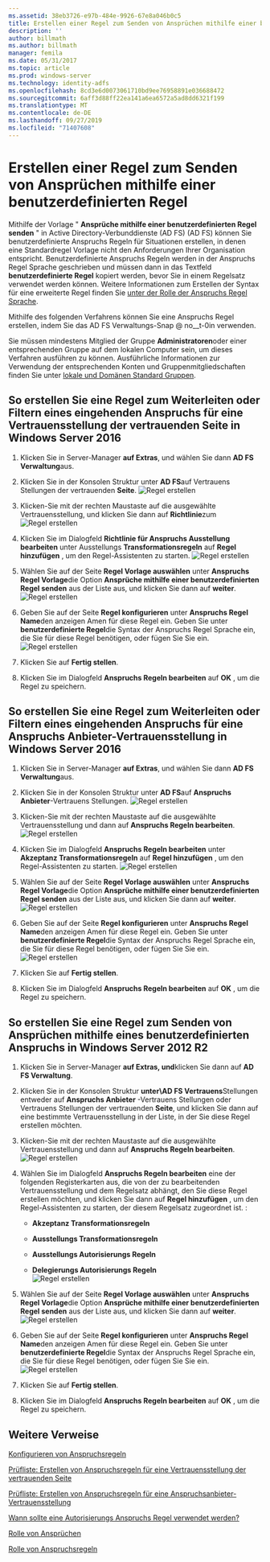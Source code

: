 ```yaml
---
ms.assetid: 38eb3726-e97b-484e-9926-67e8a046b0c5
title: Erstellen einer Regel zum Senden von Ansprüchen mithilfe einer benutzerdefinierten Regel
description: ''
author: billmath
ms.author: billmath
manager: femila
ms.date: 05/31/2017
ms.topic: article
ms.prod: windows-server
ms.technology: identity-adfs
ms.openlocfilehash: 8cd3e6d0073061710bd9ee76958891e036688472
ms.sourcegitcommit: 6aff3d88ff22ea141a6ea6572a5ad8dd6321f199
ms.translationtype: MT
ms.contentlocale: de-DE
ms.lasthandoff: 09/27/2019
ms.locfileid: "71407608"
---
```

# <a name="create-a-rule-to-send-claims-using-a-custom-rule"></a>Erstellen einer Regel zum Senden von Ansprüchen mithilfe einer benutzerdefinierten Regel


Mithilfe der Vorlage " **Ansprüche mithilfe einer benutzerdefinierten Regel senden** " in Active Directory-Verbunddienste (AD FS) (AD FS) können Sie benutzerdefinierte Anspruchs Regeln für Situationen erstellen, in denen eine Standardregel Vorlage nicht den Anforderungen Ihrer Organisation entspricht. Benutzerdefinierte Anspruchs Regeln werden in der Anspruchs Regel Sprache geschrieben und müssen dann in das Textfeld **benutzerdefinierte Regel** kopiert werden, bevor Sie in einem Regelsatz verwendet werden können. Weitere Informationen zum Erstellen der Syntax für eine erweiterte Regel finden Sie [unter der Rolle der Anspruchs Regel Sprache](../../ad-fs/technical-reference/The-Role-of-the-Claim-Rule-Language.md).  
  
Mithilfe des folgenden Verfahrens können Sie eine Anspruchs Regel erstellen, indem Sie das AD FS Verwaltungs-Snap @ no__t-0in verwenden.  
  
Sie müssen mindestens Mitglied der Gruppe **Administratoren**oder einer entsprechenden Gruppe auf dem lokalen Computer sein, um dieses Verfahren ausführen zu können.  Ausführliche Informationen zur Verwendung der entsprechenden Konten und Gruppenmitgliedschaften finden Sie unter [lokale und Domänen Standard Gruppen](https://go.microsoft.com/fwlink/?LinkId=83477).



## <a name="to-create-a-rule-to-pass-through-or-filter-an-incoming-claim-on-a-relying-party-trust-in-windows-server-2016"></a>So erstellen Sie eine Regel zum Weiterleiten oder Filtern eines eingehenden Anspruchs für eine Vertrauensstellung der vertrauenden Seite in Windows Server 2016 

1.  Klicken Sie in Server-Manager **auf Extras**, und wählen Sie dann **AD FS Verwaltung**aus.  
  
2.  Klicken Sie in der Konsolen Struktur unter **AD FS**auf Vertrauens Stellungen der vertrauenden **Seite**. 
![Regel erstellen](media/Create-a-Rule-to-Pass-Through-or-Filter-an-Incoming-Claim/claimrule9.PNG)  
  
3.  Klicken\-Sie mit der rechten Maustaste auf die ausgewählte Vertrauensstellung, und klicken Sie dann auf **Richtlinie**zum
![Regel erstellen](media/Create-a-Rule-to-Pass-Through-or-Filter-an-Incoming-Claim/claimrule10.PNG)   
  
4.  Klicken Sie im Dialogfeld **Richtlinie für Anspruchs Ausstellung bearbeiten** unter Ausstellungs **Transformationsregeln** auf **Regel hinzufügen** , um den Regel-Assistenten zu starten. 
![Regel erstellen](media/Create-a-Rule-to-Pass-Through-or-Filter-an-Incoming-Claim/claimrule11.PNG)    

5.  Wählen Sie auf der Seite **Regel Vorlage auswählen** unter **Anspruchs Regel Vorlage**die Option **Ansprüche mithilfe einer benutzerdefinierten Regel senden** aus der Liste aus, und klicken Sie dann auf **weiter**.  
![Regel erstellen](media/Create-a-Rule-to-Send-Claims-Using-a-Custom-Rule/custom3.PNG)   
  
6.  Geben Sie auf der Seite **Regel konfigurieren** unter **Anspruchs Regel Name**den anzeigen Amen für diese Regel ein. Geben Sie unter **benutzerdefinierte Regel**die Syntax der Anspruchs Regel Sprache ein, die Sie für diese Regel benötigen, oder fügen Sie Sie ein.  
![Regel erstellen](media/Create-a-Rule-to-Send-Claims-Using-a-Custom-Rule/custom4.PNG)     

7.  Klicken Sie auf **Fertig stellen**.  
  
8.  Klicken Sie im Dialogfeld **Anspruchs Regeln bearbeiten** auf **OK** , um die Regel zu speichern.   
  
## <a name="to-create-a-rule-to-pass-through-or-filter-an-incoming-claim-on-a-claims-provider-trust-in-windows-server-2016"></a>So erstellen Sie eine Regel zum Weiterleiten oder Filtern eines eingehenden Anspruchs für eine Anspruchs Anbieter-Vertrauensstellung in Windows Server 2016 
  
1.  Klicken Sie in Server-Manager **auf Extras**, und wählen Sie dann **AD FS Verwaltung**aus.  
  
2.  Klicken Sie in der Konsolen Struktur unter **AD FS**auf **Anspruchs Anbieter**-Vertrauens Stellungen. 
![Regel erstellen](media/Create-a-Rule-to-Pass-Through-or-Filter-an-Incoming-Claim/claimrule1.PNG)  
  
3.  Klicken\-Sie mit der rechten Maustaste auf die ausgewählte Vertrauensstellung und dann auf **Anspruchs Regeln bearbeiten**.
![Regel erstellen](media/Create-a-Rule-to-Pass-Through-or-Filter-an-Incoming-Claim/claimrule2.PNG)   
  
4.  Klicken Sie im Dialogfeld **Anspruchs Regeln bearbeiten** unter **Akzeptanz Transformationsregeln** auf **Regel hinzufügen** , um den Regel-Assistenten zu starten.
![Regel erstellen](media/Create-a-Rule-to-Pass-Through-or-Filter-an-Incoming-Claim/claimrule3.PNG)    

5.  Wählen Sie auf der Seite **Regel Vorlage auswählen** unter **Anspruchs Regel Vorlage**die Option **Ansprüche mithilfe einer benutzerdefinierten Regel senden** aus der Liste aus, und klicken Sie dann auf **weiter**.  
![Regel erstellen](media/Create-a-Rule-to-Send-Claims-Using-a-Custom-Rule/custom3.PNG)   
  
6.  Geben Sie auf der Seite **Regel konfigurieren** unter **Anspruchs Regel Name**den anzeigen Amen für diese Regel ein. Geben Sie unter **benutzerdefinierte Regel**die Syntax der Anspruchs Regel Sprache ein, die Sie für diese Regel benötigen, oder fügen Sie Sie ein.  
![Regel erstellen](media/Create-a-Rule-to-Send-Claims-Using-a-Custom-Rule/custom4.PNG)     

7.  Klicken Sie auf **Fertig stellen**.  
  
8.  Klicken Sie im Dialogfeld **Anspruchs Regeln bearbeiten** auf **OK** , um die Regel zu speichern.   

















   
  
## <a name="to-create-a-rule-to-send-claims-by-using-a-custom-claim-in-windows-server-2012-r2"></a>So erstellen Sie eine Regel zum Senden von Ansprüchen mithilfe eines benutzerdefinierten Anspruchs in Windows Server 2012 R2 
  
1.  Klicken Sie in Server-Manager **auf Extras, und**klicken Sie dann auf **AD FS Verwaltung**.  
  
2.  Klicken Sie in der Konsolen Struktur **unter\\AD FS Vertrauens**Stellungen entweder auf **Anspruchs Anbieter** -Vertrauens Stellungen oder Vertrauens Stellungen der vertrauenden **Seite**, und klicken Sie dann auf eine bestimmte Vertrauensstellung in der Liste, in der Sie diese Regel erstellen möchten.  
  
3.  Klicken\-Sie mit der rechten Maustaste auf die ausgewählte Vertrauensstellung und dann auf **Anspruchs Regeln bearbeiten**.  
![Regel erstellen](media/Create-a-Rule-to-Pass-Through-or-Filter-an-Incoming-Claim/claimrule6.PNG) 
  
4.  Wählen Sie im Dialogfeld **Anspruchs Regeln bearbeiten** eine der folgenden Registerkarten aus, die von der zu bearbeitenden Vertrauensstellung und dem Regelsatz abhängt, den Sie diese Regel erstellen möchten, und klicken Sie dann auf **Regel hinzufügen** , um den Regel-Assistenten zu starten, der diesem Regelsatz zugeordnet ist. :  
  
    -   **Akzeptanz Transformationsregeln**  
  
    -   **Ausstellungs Transformationsregeln**  
  
    -   **Ausstellungs Autorisierungs Regeln**  
  
    -   **Delegierungs Autorisierungs Regeln**  
![Regel erstellen](media/Create-a-Rule-to-Permit-All-Users/permitall5.PNG)
  
5.  Wählen Sie auf der Seite **Regel Vorlage auswählen** unter **Anspruchs Regel Vorlage**die Option **Ansprüche mithilfe einer benutzerdefinierten Regel senden** aus der Liste aus, und klicken Sie dann auf **weiter**.  
![Regel erstellen](media/Create-a-Rule-to-Send-Claims-Using-a-Custom-Rule/custom1.PNG)   
  
6.  Geben Sie auf der Seite **Regel konfigurieren** unter **Anspruchs Regel Name**den anzeigen Amen für diese Regel ein. Geben Sie unter **benutzerdefinierte Regel**die Syntax der Anspruchs Regel Sprache ein, die Sie für diese Regel benötigen, oder fügen Sie Sie ein.  
![Regel erstellen](media/Create-a-Rule-to-Send-Claims-Using-a-Custom-Rule/custom2.PNG)     

7.  Klicken Sie auf **Fertig stellen**.  
  
8.  Klicken Sie im Dialogfeld **Anspruchs Regeln bearbeiten** auf **OK** , um die Regel zu speichern.  

## <a name="additional-references"></a>Weitere Verweise 
[Konfigurieren von Anspruchsregeln](Configure-Claim-Rules.md)  
 
[Prüfliste: Erstellen von Anspruchsregeln für eine Vertrauensstellung der vertrauenden Seite](https://technet.microsoft.com/library/ee913578.aspx)  

[Prüfliste: Erstellen von Anspruchsregeln für eine Anspruchsanbieter-Vertrauensstellung](https://technet.microsoft.com/library/ee913564.aspx)  
  
[Wann sollte eine Autorisierungs Anspruchs Regel verwendet werden?](../../ad-fs/technical-reference/When-to-Use-an-Authorization-Claim-Rule.md)  

[Rolle von Ansprüchen](../../ad-fs/technical-reference/The-Role-of-Claims.md)  
  
[Rolle von Anspruchsregeln](../../ad-fs/technical-reference/The-Role-of-Claim-Rules.md) 
